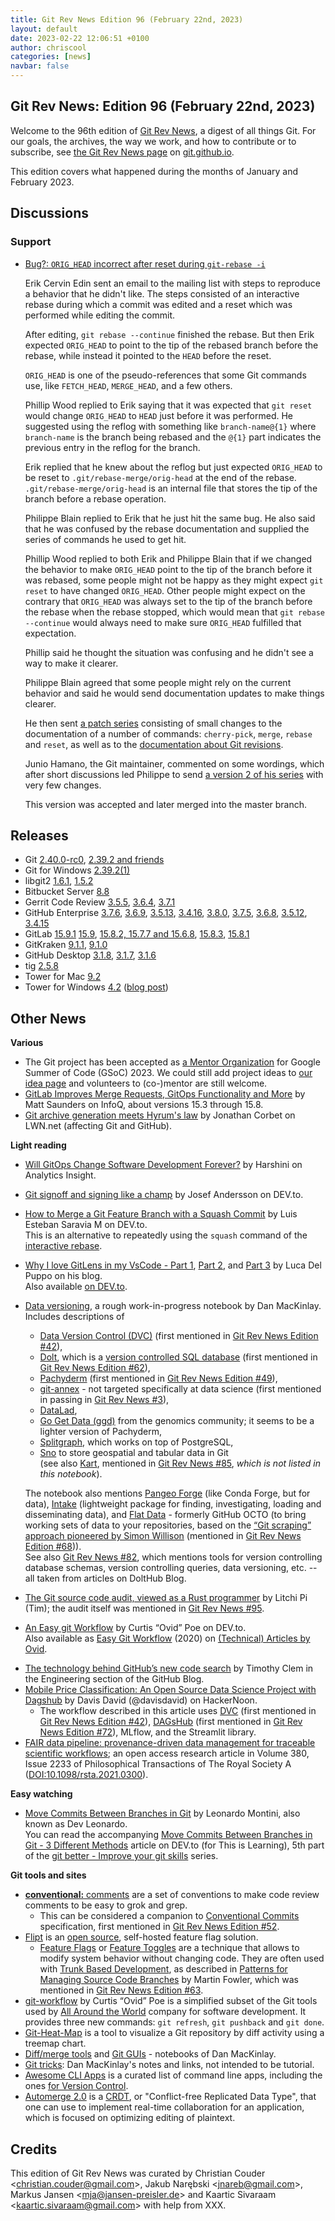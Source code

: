 ```yaml
---
title: Git Rev News Edition 96 (February 22nd, 2023)
layout: default
date: 2023-02-22 12:06:51 +0100
author: chriscool
categories: [news]
navbar: false
---
```


## Git Rev News: Edition 96 (February 22nd, 2023)

Welcome to the 96th edition of [Git Rev News](https://git.github.io/rev_news/rev_news/),
a digest of all things Git. For our goals, the archives, the way we work, and how to contribute or to
subscribe, see [the Git Rev News page](https://git.github.io/rev_news/rev_news/) on [git.github.io](http://git.github.io).

This edition covers what happened during the months of January and February 2023.

## Discussions

<!---
### General
-->

<!---
### Reviews
-->


### Support

* [Bug?: `ORIG_HEAD` incorrect after reset during `git-rebase -i`](https://lore.kernel.org/git/CA+JQ7M-ynq1cLN-3ZodXae=x-H5k7Ab6uPBwUFhG+kgtOvCgtA@mail.gmail.com/)

  Erik Cervin Edin sent an email to the mailing list with steps to
  reproduce a behavior that he didn't like. The steps consisted of an
  interactive rebase during which a commit was edited and a reset which
  was performed while editing the commit.

  After editing, `git rebase --continue` finished the rebase. But then
  Erik expected `ORIG_HEAD` to point to the tip
  of the rebased branch before the rebase, while instead it pointed to
  the `HEAD` before the reset.

  `ORIG_HEAD` is one of the pseudo-references that some Git commands
  use, like `FETCH_HEAD`, `MERGE_HEAD`, and a few others.

  Phillip Wood replied to Erik saying that it was expected that `git
  reset` would change `ORIG_HEAD` to `HEAD` just before it was
  performed. He suggested using the reflog with something like
  `branch-name@{1}` where `branch-name` is the branch being
  rebased and the `@{1}` part indicates the previous entry in the
  reflog for the branch.

  Erik replied that he knew about the reflog but just expected
  `ORIG_HEAD` to be reset to `.git/rebase-merge/orig-head` at the end of
  the rebase. `.git/rebase-merge/orig-head` is an internal file that
  stores the tip of the branch before a rebase operation.

  Philippe Blain replied to Erik that he just hit the same bug. He
  also said that he was confused by the rebase documentation and supplied
  the series of commands he used to get hit.

  Phillip Wood replied to both Erik and Philippe Blain that if we
  changed the behavior to make `ORIG_HEAD` point to the tip of the
  branch before it was rebased, some people might not be happy as they
  might expect `git reset` to have changed `ORIG_HEAD`. Other people
  might expect on the contrary that `ORIG_HEAD` was always set to the
  tip of the branch before the rebase when the rebase stopped, which
  would mean that `git rebase --continue` would always need to make
  sure `ORIG_HEAD` fulfilled that expectation.

  Phillip said he thought the situation was confusing and he didn't
  see a way to make it clearer.

  Philippe Blain agreed that some people might rely on the current
  behavior and said he would send documentation updates to make things
  clearer.

  He then sent
  [a patch series](https://lore.kernel.org/git/pull.1456.git.1673120359.gitgitgadget@gmail.com/)
  consisting of small changes to the documentation of a number of
  commands: `cherry-pick`, `merge`, `rebase` and `reset`, as well as
  to the [documentation about Git revisions](https://git-scm.com/docs/gitrevisions).

  Junio Hamano, the Git maintainer, commented on some wordings, which
  after short discussions led Philippe to send
  [a version 2 of his series](https://lore.kernel.org/git/pull.1456.v2.git.1673356521.gitgitgadget@gmail.com/)
  with very few changes.

  This version was accepted and later merged into the master branch.

<!---
## Developer Spotlight:
-->

## Releases

+ Git [2.40.0-rc0](https://public-inbox.org/git/xmqq7cw6yfpt.fsf@gitster.g/),
[2.39.2 and friends](https://public-inbox.org/git/xmqqr0us5dio.fsf@gitster.g/)
+ Git for Windows [2.39.2(1)](https://github.com/git-for-windows/git/releases/tag/v2.39.2.windows.1)
+ libgit2 [1.6.1](https://github.com/libgit2/libgit2/releases/tag/v1.6.1),
[1.5.2](https://github.com/libgit2/libgit2/releases/tag/v1.5.2)
+ Bitbucket Server [8.8](https://confluence.atlassian.com/bitbucketserver/bitbucket-server-release-notes-872139866.html)
+ Gerrit Code Review [3.5.5](https://www.gerritcodereview.com/3.5.html#355),
[3.6.4](https://www.gerritcodereview.com/3.6.html#364),
[3.7.1](https://www.gerritcodereview.com/3.7.html#371)
+ GitHub Enterprise [3.7.6](https://help.github.com/enterprise-server@3.7/admin/release-notes#3.7.6),
[3.6.9](https://help.github.com/enterprise-server@3.6/admin/release-notes#3.6.9),
[3.5.13](https://help.github.com/enterprise-server@3.5/admin/release-notes#3.5.13),
[3.4.16](https://help.github.com/enterprise-server@3.4/admin/release-notes#3.4.16),
[3.8.0](https://help.github.com/enterprise-server@3.8/admin/release-notes#3.8.0),
[3.7.5](https://help.github.com/enterprise-server@3.7/admin/release-notes#3.7.5),
[3.6.8](https://help.github.com/enterprise-server@3.6/admin/release-notes#3.6.8),
[3.5.12](https://help.github.com/enterprise-server@3.5/admin/release-notes#3.5.12),
[3.4.15](https://help.github.com/enterprise-server@3.4/admin/release-notes#3.4.15)
+ GitLab [15.9.1](https://about.gitlab.com/releases/2023/02/24/gitlab-15-9-1-released/)
[15.9](https://about.gitlab.com/releases/2023/02/22/gitlab-15-9-released/),
[15.8.2, 15.7.7 and 15.6.8](https://about.gitlab.com/releases/2023/02/14/critical-security-release-gitlab-15-8-2-released/),
[15.8.3](https://about.gitlab.com/releases/2023/02/14/gitlab-15-8-3-released/),
[15.8.1](https://about.gitlab.com/releases/2023/01/31/security-release-gitlab-15-8-1-released/)
+ GitKraken [9.1.1](https://help.gitkraken.com/gitkraken-client/current/),
[9.1.0](https://help.gitkraken.com/gitkraken-client/current/)
+ GitHub Desktop [3.1.8](https://desktop.github.com/release-notes/),
[3.1.7](https://desktop.github.com/release-notes/),
[3.1.6](https://desktop.github.com/release-notes/)
+ tig [2.5.8](https://github.com/jonas/tig/releases/tag/tig-2.5.8)
+ Tower for Mac [9.2](https://www.git-tower.com/release-notes/mac?show_tab=release-notes)
+ Tower for Windows [4.2](https://www.git-tower.com/release-notes/windows?show_tab=release-notes) ([blog post](https://www.git-tower.com/blog/tower-win-4-2/))

## Other News

__Various__
* The Git project has been accepted as
  [a Mentor Organization](https://summerofcode.withgoogle.com/programs/2023/organizations/git)
  for Google Summer of Code (GSoC) 2023. We could still add project ideas to
  [our idea page](https://git.github.io/SoC-2023-Ideas/) and volunteers to (co-)mentor are still welcome.
* [GitLab Improves Merge Requests, GitOps Functionality and More](https://www.infoq.com/news/2023/02/gitlab-15-3-through-15-8-release/)
  by Matt Saunders on InfoQ, about versions 15.3 through 15.8.
* [Git archive generation meets Hyrum's law](https://lwn.net/Articles/921787/)
  by Jonathan Corbet on LWN\.net (affecting Git and GitHub).


__Light reading__
* [Will GitOps Change Software Development Forever?](https://www.analyticsinsight.net/will-gitops-change-software-development-forever/)
  by Harshini on Analytics Insight.
* [Git signoff and signing like a champ](https://dev.to/janderssonse/git-signoff-and-signing-like-a-champ-41f3)
  by Josef Andersson on DEV\.to.
* [How to Merge a Git Feature Branch with a Squash Commit](https://dev.to/esaraviam/how-to-merge-a-git-feature-branch-with-a-squash-commit-8af)
  by Luis Esteban Saravia M on DEV\.to.<br>
  This is an alternative to repeatedly using the `squash` command of the [interactive rebase](https://git-scm.com/docs/git-rebase#_interactive_mode).
* [Why I love GitLens in my VsCode - Part 1](https://blog.delpuppo.net/why-i-love-gitlens-in-my-vscode-part-1),
  [Part 2](https://blog.delpuppo.net/why-i-love-gitlens-in-my-vscode-part-2),
  and [Part 3](https://blog.delpuppo.net/why-i-love-gitlens-in-my-vscode-part-3)
  by Luca Del Puppo on his blog.<br>
  Also available [on DEV\.to](https://dev.to/this-is-learning/why-i-love-gitlens-in-my-vscode-part-1-5cmp).
* [Data versioning](https://danmackinlay.name/notebook/data_versioning.html),
  a rough work-in-progress notebook by Dan MacKinlay.
  Includes descriptions of
    * [Data Version Control (DVC)](https://dvc.org/) (first mentioned in [Git Rev News Edition #42](https://git.github.io/rev_news/2018/08/22/edition-42/)),
    * [Dolt](https://www.dolthub.com/), which is a [version controlled SQL database](https://www.dolthub.com/blog/2021-09-17-database-version-control/)
      (first mentioned in [Git Rev News Edition #62](https://git.github.io/rev_news/2020/04/23/edition-62/)),
    * [Pachyderm](https://www.pachyderm.com/) (first mentioned in [Git Rev News Edition #49](https://git.github.io/rev_news/2019/03/20/edition-49/)),
    * [git-annex](http://git-annex.branchable.com/) - not targeted specifically at data science
      (first mentioned in passing in [Git Rev News #3](https://git.github.io/rev_news/2015/05/13/edition-3/)),
    * [DataLad](https://www.datalad.org/),
    * [Go Get Data (ggd)](https://gogetdata.github.io/) from the genomics community;
      it seems to be a lighter version of Pachyderm,
    * [Splitgraph](https://www.splitgraph.com/docs/getting-started/introduction),
      which works on top of PostgreSQL,
    * [Sno](https://sno.earth/) to store geospatial and tabular data in Git<br>
      (see also [Kart](https://kartproject.org/), mentioned in [Git Rev News #85](https://git.github.io/rev_news/2022/03/31/edition-85/),
      _which is not listed in this notebook_).

  The notebook also mentions
  [Pangeo Forge](https://github.com/pangeo-forge/roadmap) (like Conda Forge, but for data),
  [Intake](https://intake.readthedocs.io/en/latest/index.html) (lightweight package for finding, investigating, loading and disseminating data), and
  [Flat Data](https://githubnext.com/projects/flat-data) - formerly GitHub OCTO
  (to bring working sets of data to your repositories, based on the
  [“Git scraping” approach pioneered by Simon Willison](https://simonwillison.net/2020/Oct/9/git-scraping/)
  (mentioned in [Git Rev News Edition #68](https://git.github.io/rev_news/2020/10/30/edition-68/))).<br>
  See also [Git Rev News #82](https://git.github.io/rev_news/2021/12/30/edition-82/),
  which mentions tools for version controlling database schemas, version controlling queries,
  data versioning, etc. -- all taken from articles on DoltHub Blog.
* [The Git source code audit, viewed as a Rust programmer](https://litchipi.github.io/infosec/2023/01/24/git-code-audit-viewed-as-rust-programmer.html)
  by Litchi Pi (Tim); the audit itself was mentioned in [Git Rev News #95](https://git.github.io/rev_news/2023/01/31/edition-95/).
* [An Easy git Workflow](https://dev.to/ovid/an-easy-git-workflow-4gm0)
  by Curtis “Ovid” Poe on DEV\.to.<br>
  Also available as [Easy Git Workflow](https://ovid.github.io/articles/easy-git-workflow.html) (2020)
  on [(Technical) Articles by Ovid](https://ovid.github.io/articles.html).

<!-- Separated, because they are less connected to Git -->
* [The technology behind GitHub’s new code search](https://github.blog/2023-02-06-the-technology-behind-githubs-new-code-search/)
  by Timothy Clem in the Engineering section of the GitHub Blog.
* [Mobile Price Classification: An Open Source Data Science Project with Dagshub](https://hackernoon.com/mobile-price-classification-an-open-source-data-science-project-with-dagshub)
  by Davis David (@davisdavid) on HackerNoon.
    * The workflow described in this article uses
      [DVC](https://dvc.org/) (first mentioned in [Git Rev News Edition #42](https://git.github.io/rev_news/2018/08/22/edition-42/)),
      [DAGsHub](https://dagshub.com/) (first mentioned in [Git Rev News Edition #72](https://git.github.io/rev_news/2021/02/27/edition-72/)),
      MLflow, and the Streamlit library.
* [FAIR data pipeline: provenance-driven data management for traceable scientific workflows](https://royalsocietypublishing.org/doi/full/10.1098/rsta.2021.0300);
  an open access research article in Volume 380, Issue 2233
  of Philosophical Transactions of The Royal Society&nbsp;A
  ([DOI:10.1098/rsta.2021.0300](https://doi.org/10.1098/rsta.2021.0300)).


__Easy watching__
* [Move Commits Between Branches in Git](https://www.youtube.com/watch?v=0pzFGXvemvA)
  by Leonardo Montini, also known as Dev Leonardo.<br>
  You can read the accompanying [Move Commits Between Branches in Git - 3 Different Methods](https://dev.to/this-is-learning/move-commits-between-branches-in-git-3-different-methods-22bb)
  article on DEV\.to (for This is Learning), 5th part of the
  [git better - Improve your git skills](https://dev.to/balastrong/series/21372) series.


__Git tools and sites__
* [**conventional:** comments](https://conventionalcomments.org/) are a set of conventions
  to make code review comments to be easy to grok and grep.
    * This can be considered a companion to [Conventional Commits](https://www.conventionalcommits.org/) specification,
      first mentioned in [Git Rev News Edition #52](https://git.github.io/rev_news/2019/06/28/edition-52/).
* [Flipt](https://www.flipt.io/) is an [open source](https://github.com/flipt-io/flipt),
  self-hosted feature flag solution.
    * [Feature Flags](https://featureflags.io/) or [Feature Toggles](https://martinfowler.com/articles/feature-toggles.html)
      are a technique that allows to modify system behavior without changing code.
      They are often used with [Trunk Based Development](https://trunkbaseddevelopment.com/),
      as described in [Patterns for Managing Source Code Branches](https://martinfowler.com/articles/branching-patterns.html)
      by Martin Fowler, which was mentioned in [Git Rev News Edition #63](https://git.github.io/rev_news/2020/05/28/edition-63/).
* [git-workflow](https://github.com/Ovid/git-workflow)
  by Curtis “Ovid” Poe is a simplified subset of the Git tools used by
  [All Around the World](https://allaroundtheworld.fr/) company for software development.
  It provides three new commands: `git refresh`, `git pushback` and `git done`.
* [Git-Heat-Map](https://github.com/jmforsythe/Git-Heat-Map)
  is a tool to visualize a Git repository by diff activity using a treemap chart.
* [Diff/merge tools](https://danmackinlay.name/notebook/diffing.html) and
  [Git GUIs](https://danmackinlay.name/notebook/git_guis.html) - notebooks
  of Dan MacKinlay.
* [Git tricks](https://danmackinlay.name/notebook/git.html):
  Dan MacKinlay's notes and links, not intended to be tutorial.
* [Awesome CLI Apps](https://github.com/agarrharr/awesome-cli-apps)
  is a curated list of command line apps, including the ones
  [for Version Control](https://github.com/agarrharr/awesome-cli-apps#version-control).
* [Automerge 2.0](https://automerge.org/blog/automerge-2/)
  is a [CRDT](https://crdt.tech/), or "Conflict-free Replicated Data Type",
  that one can use to implement real-time collaboration for an application,
  which is focused on optimizing editing of plaintext.


## Credits

This edition of Git Rev News was curated by
Christian Couder &lt;<christian.couder@gmail.com>&gt;,
Jakub Narębski &lt;<jnareb@gmail.com>&gt;,
Markus Jansen &lt;<mja@jansen-preisler.de>&gt; and
Kaartic Sivaraam &lt;<kaartic.sivaraam@gmail.com>&gt;
with help from XXX.
